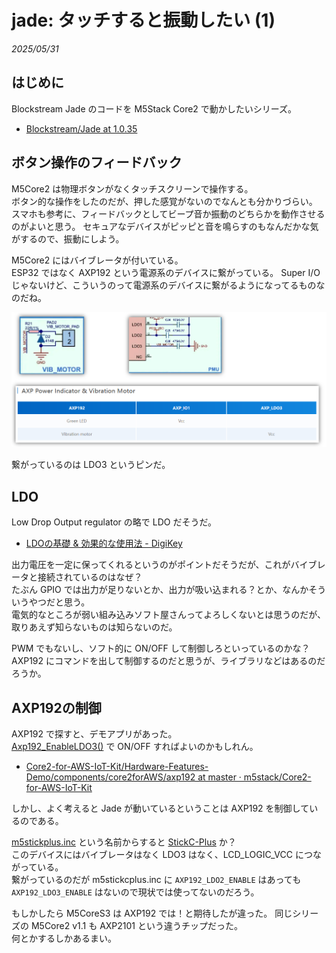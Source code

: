 # jade: タッチすると振動したい (1)

_2025/05/31_

## はじめに

Blockstream Jade のコードを M5Stack Core2 で動かしたいシリーズ。

* [Blockstream/Jade at 1.0.35](https://github.com/Blockstream/Jade/tree/1.0.35)

## ボタン操作のフィードバック

M5Core2 は物理ボタンがなくタッチスクリーンで操作する。  
ボタン的な操作をしたのだが、押した感覚がないのでなんとも分かりづらい。  
スマホも参考に、フィードバックとしてビープ音か振動のどちらかを動作させるのがよいと思う。
セキュアなデバイスがピッピと音を鳴らすのもなんだかな気がするので、振動にしよう。

M5Core2 にはバイブレータが付いている。  
ESP32 ではなく AXP192 という電源系のデバイスに繋がっている。
Super I/O じゃないけど、こういうのって電源系のデバイスに繋がるようになってるものなのだね。

![image](images/20250531b-1.png)

繋がっているのは LDO3 というピンだ。

## LDO

Low Drop Output regulator の略で LDO だそうだ。

* [LDOの基礎 & 効果的な使用法 - DigiKey](https://www.digikey.jp/ja/articles/the-basics-of-ldos-and-how-to-apply-them-to-extend-battery-life-in-portables-and-wearables)

出力電圧を一定に保ってくれるというのがポイントだそうだが、これがバイブレータと接続されているのはなぜ？  
たぶん GPIO では出力が足りないとか、出力が吸い込まれる？とか、なんかそういうやつだと思う。  
電気的なところが弱い組み込みソフト屋さんってよろしくないとは思うのだが、取りあえず知らないものは知らないのだ。

PWM でもないし、ソフト的に ON/OFF して制御しろといっているのかな？  
AXP192 にコマンドを出して制御するのだと思うが、ライブラリなどはあるのだろうか。

## AXP192の制御

AXP192 で探すと、デモアプリがあった。  
[Axp192_EnableLDO3()](https://github.com/m5stack/Core2-for-AWS-IoT-Kit/blob/3ec44e08e239755b874b800aede1aea528beed25/Factory-Firmware/components/core2forAWS/axp192/axp192.h#L195) で ON/OFF すればよいのかもしれん。

* [Core2-for-AWS-IoT-Kit/Hardware-Features-Demo/components/core2forAWS/axp192 at master · m5stack/Core2-for-AWS-IoT-Kit](https://github.com/m5stack/Core2-for-AWS-IoT-Kit/tree/3ec44e08e239755b874b800aede1aea528beed25/Hardware-Features-Demo/components/core2forAWS/axp192)

しかし、よく考えると Jade が動いているということは AXP192 を制御しているのである。  

[m5stickplus.inc](https://github.com/Blockstream/Jade/blob/1.0.35/main/power/m5stickcplus.inc) という名前からすると [StickC-Plus](https://docs.m5stack.com/en/core/m5stickc_plus) か？  
このデバイスにはバイブレータはなく LDO3 はなく、LCD_LOGIC_VCC につながっている。  
繋がっているのだが m5stickcplus.inc に `AXP192_LDO2_ENABLE` はあっても `AXP192_LDO3_ENABLE` はないので現状では使ってないのだろう。

もしかしたら M5CoreS3 は AXP192 では！と期待したが違った。
同じシリーズの M5Core2 v1.1 も AXP2101 という違うチップだった。  
何とかするしかあるまい。
